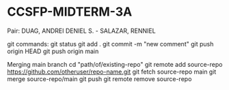 # CCSFP-MIDTERM-3A
Pair: DUAG, ANDREI DENIEL S. - SALAZAR, RENNIEL

git commands:
git status
git add .
git commit -m "new comment"
git push origin HEAD
git push origin main

Merging main branch
cd "path/of/existing-repo"
git remote add source-repo https://github.com/otheruser/repo-name.git
git fetch source-repo main
git merge source-repo/main 
git push
git remote remove source-repo
